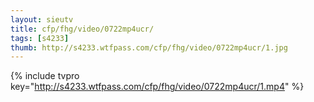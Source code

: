 ```yaml
--- 
layout: sieutv
title: cfp/fhg/video/0722mp4ucr/
tags: [s4233]
thumb: http://s4233.wtfpass.com/cfp/fhg/video/0722mp4ucr/1.jpg
---
```

{% include tvpro key="http://s4233.wtfpass.com/cfp/fhg/video/0722mp4ucr/1.mp4" %} 

